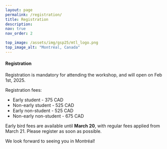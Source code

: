 ```yaml
---
layout: page
permalink: /registration/
title: Registration
description: 
nav: true
nav_order: 2

top_image: /assets/img/gsp25/mtl_logo.png
top_image_alt: "Montréal, Canada"
---
```


#### Registration
Registration is mandatory for attending the workshop, and will open on Feb 1st, 2025.

Registration fees:
+ Early student - 375 CAD
+ Non-early student - 525 CAD
+ Early non-student - 525 CAD
+ Non-early non-student - 675 CAD

Early bird fees are available until **March 20**, with regular fees applied from March 21. Please register as soon as possible.

We look forward to seeing you in Montréal!
